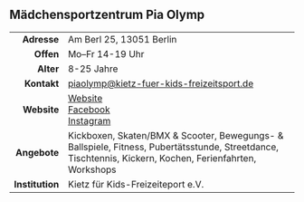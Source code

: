 ## Mädchensportzentrum Pia Olymp

|||
-:|:-
**Adresse** |     Am Berl 25, 13051 Berlin
**Offen** |       Mo–Fr 14-19 Uhr
**Alter** |       8-25 Jahre
**Kontakt** |     [piaolymp@kietz-fuer-kids-freizeitsport.de](mailto:piaolymp@kietz-fuer-kids-freizeitsport.de)
**Website** |    <a target="_blank" href="http://piaolymp.kietz-fuer-kids-freizeitsport.de">Website</a><br><a target="_blank" href="https://www.facebook.com/pia.olymp">Facebook</a><br><a target="_blank" href="https://www.instagram.com/piaolymp/">Instagram</a>
**Angebote** |    Kickboxen, Skaten/BMX & Scooter, Bewegungs- & Ballspiele, Fitness, Pubertätsstunde, Streetdance, Tischtennis, Kickern, Kochen, Ferienfahrten, Workshops
**Institution** | Kietz für Kids-Freizeiteport e.V.

<div id="gmap"></div>
<script>window.onload = showMap()</script>
